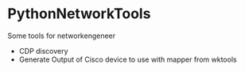 # PythonNetworkTools
Some tools for networkengeneer
* CDP discovery
* Generate Output of Cisco device to use with mapper from wktools
